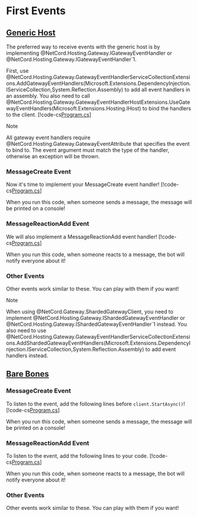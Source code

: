 # First Events

## [Generic Host](#tab/generic-host)

The preferred way to receive events with the generic host is by implementing @NetCord.Hosting.Gateway.IGatewayEventHandler or @NetCord.Hosting.Gateway.IGatewayEventHandler`1.

First, use @NetCord.Hosting.Gateway.GatewayEventHandlerServiceCollectionExtensions.AddGatewayEventHandlers(Microsoft.Extensions.DependencyInjection.IServiceCollection,System.Reflection.Assembly) to add all event handlers in an assembly. You also need to call @NetCord.Hosting.Gateway.GatewayEventHandlerHostExtensions.UseGatewayEventHandlers(Microsoft.Extensions.Hosting.IHost) to bind the handlers to the client.
[!code-cs[Program.cs](FirstEventsHosting/Program.cs?highlight=17,20)]

> [!NOTE]
> All gateway event handlers require @NetCord.Hosting.Gateway.GatewayEventAttribute that specifies the event to bind to. The event argument must match the type of the handler, otherwise an exception will be thrown.

### MessageCreate Event
Now it's time to implement your MessageCreate event handler!
[!code-cs[Program.cs](FirstEventsHosting/MessageCreateHandler.cs)]

When you run this code, when someone sends a message, the message will be printed on a console!

### MessageReactionAdd Event
We will also implement a MessageReactionAdd event handler!
[!code-cs[Program.cs](FirstEventsHosting/MessageReactionAddHandler.cs)]

When you run this code, when someone reacts to a message, the bot will notify everyone about it!

### Other Events
Other events work similar to these. You can play with them if you want!

> [!NOTE]
> When using @NetCord.Gateway.ShardedGatewayClient, you need to implement @NetCord.Hosting.Gateway.IShardedGatewayEventHandler or @NetCord.Hosting.Gateway.IShardedGatewayEventHandler`1 instead. You also need to use @NetCord.Hosting.Gateway.GatewayEventHandlerServiceCollectionExtensions.AddShardedGatewayEventHandlers(Microsoft.Extensions.DependencyInjection.IServiceCollection,System.Reflection.Assembly) to add event handlers instead.

## [Bare Bones](#tab/bare-bones)

### MessageCreate Event
To listen to the event, add the following lines before `client.StartAsync()`!
[!code-cs[Program.cs](FirstEvents/Program.cs#L13-L17)]

When you run this code, when someone sends a message, the message will be printed on a console!

### MessageReactionAdd Event
To listen to the event, add the following lines to your code.
[!code-cs[Program.cs](FirstEvents/Program.cs#L19-L22)]

When you run this code, when someone reacts to a message, the bot will notify everyone about it!

### Other Events
Other events work similar to these. You can play with them if you want!
